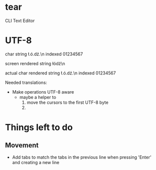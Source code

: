 # tear
CLI Text Editor

# UTF-8
char string
ł.ó.dź.\n
indexed
01234567

screen rendered string
łódź\n

actual char rendered string
ł.ó.dź.\n
indexed
01234567

Needed translations:
- Make operations UTF-8 aware
	- maybe a helper to
		1. move the cursors to the first UTF-8 byte
		2. 

# Things left to do

## Movement
- Add tabs to match the tabs in the previous line when pressing 'Enter' and creating
  a new line
